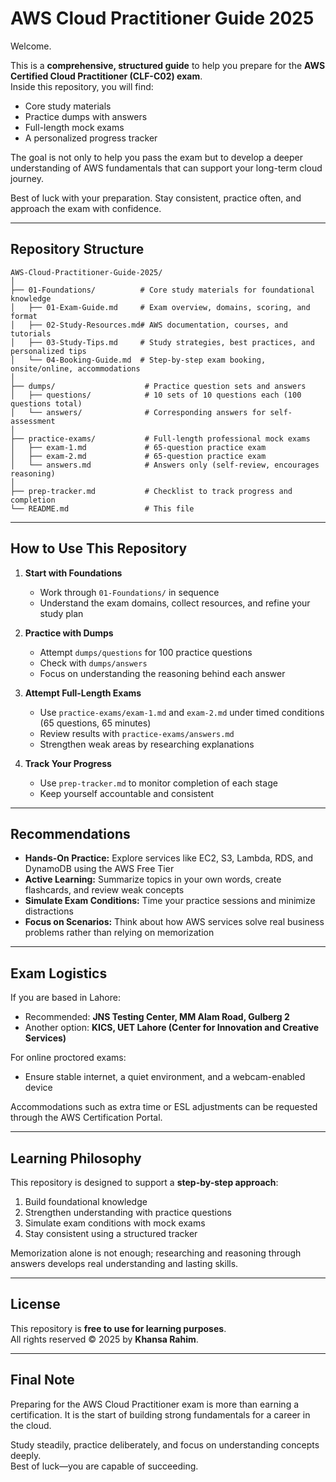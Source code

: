 # AWS Cloud Practitioner Guide 2025

Welcome.  

This is a **comprehensive, structured guide** to help you prepare for the **AWS Certified Cloud Practitioner (CLF-C02) exam**.  
Inside this repository, you will find:  

- Core study materials  
- Practice dumps with answers  
- Full-length mock exams  
- A personalized progress tracker  

The goal is not only to help you pass the exam but to develop a deeper understanding of AWS fundamentals that can support your long-term cloud journey.  

Best of luck with your preparation. Stay consistent, practice often, and approach the exam with confidence.  

---

## Repository Structure  

```text
AWS-Cloud-Practitioner-Guide-2025/
│
├── 01-Foundations/          # Core study materials for foundational knowledge
│   ├── 01-Exam-Guide.md     # Exam overview, domains, scoring, and format
│   ├── 02-Study-Resources.md# AWS documentation, courses, and tutorials
│   ├── 03-Study-Tips.md     # Study strategies, best practices, and personalized tips
│   └── 04-Booking-Guide.md  # Step-by-step exam booking, onsite/online, accommodations
│
├── dumps/                    # Practice question sets and answers
│   ├── questions/            # 10 sets of 10 questions each (100 questions total)
│   └── answers/              # Corresponding answers for self-assessment
│
├── practice-exams/           # Full-length professional mock exams
│   ├── exam-1.md             # 65-question practice exam
│   ├── exam-2.md             # 65-question practice exam
│   └── answers.md            # Answers only (self-review, encourages reasoning)
│
├── prep-tracker.md           # Checklist to track progress and completion
└── README.md                 # This file
```

---

## How to Use This Repository  

1. **Start with Foundations**  
   - Work through `01-Foundations/` in sequence  
   - Understand the exam domains, collect resources, and refine your study plan  

2. **Practice with Dumps**  
   - Attempt `dumps/questions` for 100 practice questions  
   - Check with `dumps/answers`  
   - Focus on understanding the reasoning behind each answer  

3. **Attempt Full-Length Exams**  
   - Use `practice-exams/exam-1.md` and `exam-2.md` under timed conditions (65 questions, 65 minutes)  
   - Review results with `practice-exams/answers.md`  
   - Strengthen weak areas by researching explanations  

4. **Track Your Progress**  
   - Use `prep-tracker.md` to monitor completion of each stage  
   - Keep yourself accountable and consistent  

---

## Recommendations  

- **Hands-On Practice:** Explore services like EC2, S3, Lambda, RDS, and DynamoDB using the AWS Free Tier  
- **Active Learning:** Summarize topics in your own words, create flashcards, and review weak concepts  
- **Simulate Exam Conditions:** Time your practice sessions and minimize distractions  
- **Focus on Scenarios:** Think about how AWS services solve real business problems rather than relying on memorization  

---

## Exam Logistics  

If you are based in Lahore:  

- Recommended: **JNS Testing Center, MM Alam Road, Gulberg 2**  
- Another option: **KICS, UET Lahore (Center for Innovation and Creative Services)**  

For online proctored exams:  

- Ensure stable internet, a quiet environment, and a webcam-enabled device  

Accommodations such as extra time or ESL adjustments can be requested through the AWS Certification Portal.  

---

## Learning Philosophy  

This repository is designed to support a **step-by-step approach**:  

1. Build foundational knowledge  
2. Strengthen understanding with practice questions  
3. Simulate exam conditions with mock exams  
4. Stay consistent using a structured tracker  

Memorization alone is not enough; researching and reasoning through answers develops real understanding and lasting skills.  

---

## License  

This repository is **free to use for learning purposes**.  
All rights reserved © 2025 by **Khansa Rahim**.  

---

## Final Note  

Preparing for the AWS Cloud Practitioner exam is more than earning a certification. It is the start of building strong fundamentals for a career in the cloud.  

Study steadily, practice deliberately, and focus on understanding concepts deeply.  
Best of luck—you are capable of succeeding.  

